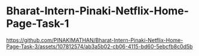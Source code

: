 # Bharat-Intern-Pinaki-Netflix-Home-Page-Task-1



https://github.com/PINAKIMATHAN/Bharat-Intern-Pinaki-Netflix-Home-Page-Task-3/assets/107812574/ab3a5b02-cb06-4115-bd60-5ebcfb8c0d5b

